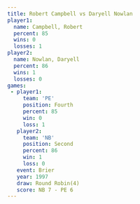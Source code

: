 ```yaml
---
title: Robert Campbell vs Daryell Nowlan
player1:                
  name: Campbell, Robert
  percent: 85           
  wins: 0               
  losses: 1             
player2:                
  name: Nowlan, Daryell 
  percent: 86           
  wins: 1               
  losses: 0             
games:
 - player1:          
     team: 'PE'      
     position: Fourth
     percent: 85     
     win: 0          
     loss: 1         
   player2:          
     team: 'NB'      
     position: Second
     percent: 86     
     win: 1          
     loss: 0         
   event: Brier        
   year: 1997          
   draw: Round Robin(4)
   score: NB 7 - PE 6  
---
```

